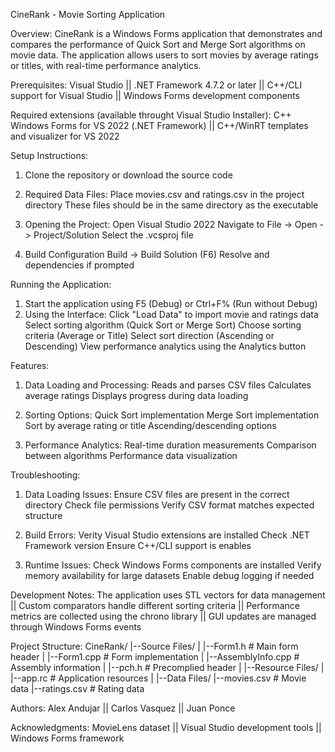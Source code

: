 CineRank - Movie Sorting Application


Overview:
CineRank is a Windows Forms application that demonstrates and compares the performance of Quick Sort and Merge Sort algorithms on movie data. The application allows users to sort movies by average ratings or titles, with real-time performance analytics.


Prerequisites:
Visual Studio || .NET Framework 4.7.2 or later || C++/CLI support for Visual Studio || Windows Forms development components


Required extensions (available throught Visual Studio Installer):
C++ Windows Forms for VS 2022 (.NET Framework) || C++/WinRT templates and visualizer for VS 2022


Setup Instructions:
1. Clone the repository or download the source code
2. Required Data Files:
   Place movies.csv and ratings.csv in the project directory
   These files should be in the same directory as the executable


4. Opening the Project:
   Open Visual Studio 2022
   Navigate to File -> Open -> Project/Solution
   Select the .vcsproj file


5. Build Configuration
   Build -> Build Solution (F6)
   Resolve and dependencies if prompted


Running the Application:
1. Start the application using F5 (Debug) or Ctrl+F% (Run without Debug)
2. Using the Interface:
   Click "Load Data" to import movie and ratings data
   Select sorting algorithm (Quick Sort or Merge Sort)
   Choose sorting criteria (Average or Title)
   Select sort direction (Ascending or Descending)
   View performance analytics using the Analytics button


Features:
1. Data Loading and Processing:
   Reads and parses CSV files
   Calculates average ratings
   Displays progress during data loading


2. Sorting Options:
   Quick Sort implementation
   Merge Sort implementation
   Sort by average rating or title
   Ascending/descending options


3. Performance Analytics:
   Real-time duration measurements
   Comparison between algorithms
   Performance data visualization


Troubleshooting:
1. Data Loading Issues:
   Ensure CSV files are present in the correct directory
   Check file permissions
   Verify CSV format matches expected structure


2. Build Errors:
   Verity Visual Studio extensions are installed
   Check .NET Framework version
   Ensure C++/CLI support is enables


3. Runtime Issues:
   Check Windows Forms components are installed
   Verify memory availability for large datasets
   Enable debug logging if needed


Development Notes:
The application uses STL vectors for data management || Custom comparators handle different sorting criteria || Performance metrics are collected using the chrono library || GUI updates are managed through Windows Forms events


Project Structure:
CineRank/
|--Source Files/
|  |--Form1.h                # Main form header
|  |--Form1.cpp              # Form implementation
|  |--AssemblyInfo.cpp       # Assembly information
|  |--pch.h                  # Precomplied header
|
|--Resource Files/
|  |--app.rc                 # Application resources
|
|--Data Files/
   |--movies.csv             # Movie data
   |--ratings.csv            # Rating data


Authors:
Alex Andujar || Carlos Vasquez || Juan Ponce


Acknowledgments:
MovieLens dataset || Visual Studio development tools || Windows Forms framework
